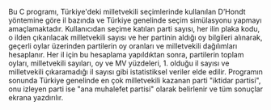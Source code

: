 Bu C programı, Türkiye'deki milletvekili seçimlerinde kullanılan D’Hondt yöntemine göre il bazında ve Türkiye genelinde seçim simülasyonu yapmayı amaçlamaktadır. Kullanıcıdan seçime katılan parti sayısı, her ilin plaka kodu, o ilden çıkarılacak milletvekili sayısı ve her partinin aldığı oy bilgileri alınarak, geçerli oylar üzerinden partilerin oy oranları ve milletvekili dağılımları hesaplanır. Her il için bu hesaplama yapıldıktan sonra, partilerin toplam oyları, milletvekili sayıları, oy ve MV yüzdeleri, 1. olduğu il sayısı ve milletvekili çıkaramadığı il sayısı gibi istatistiksel veriler elde edilir. Programın sonunda Türkiye genelinde en çok milletvekili kazanan parti "iktidar partisi", onu izleyen parti ise "ana muhalefet partisi" olarak belirlenir ve tüm sonuçlar ekrana yazdırılır.

